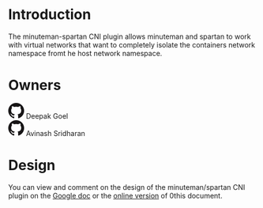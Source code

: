 # Introduction

The minuteman-spartan CNI plugin allows minuteman and spartan to work with
virtual networks that want to completely isolate the containers network
namespace fromt he host network namespace.

# Owners
[![](../../../../images/GitHub-Mark-32px.png)](https://github.com/GoelDeepak) Deepak Goel<br>
[![](../../../../images/GitHub-Mark-32px.png)](https://github.com/asridharan) Avinash Sridharan<br>


# Design
You can view and comment on the design of the minuteman/spartan CNI plugin on the
[Google doc](https://goo.gl/xBUc71) or the [online
version](https://goo.gl/MuWMwz) of 0this
document.




